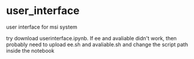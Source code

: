 # user_interface
user interface for msi system 

try download userinterface.ipynb. If ee and avaliable didn't work, then probably need to upload ee.sh and avaliable.sh and change the script path inside the notebook
